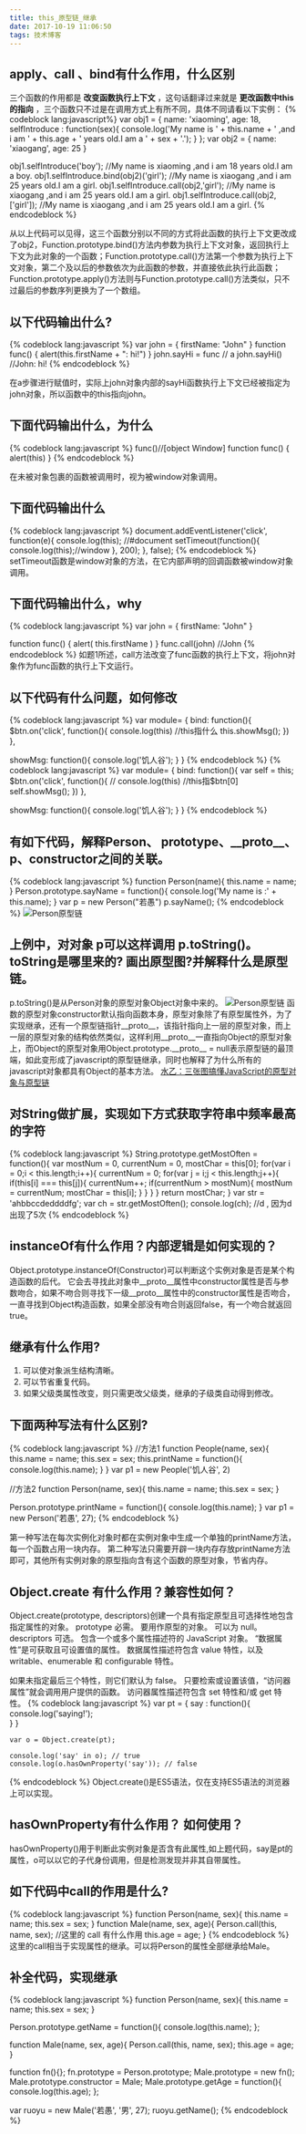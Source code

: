 ```yaml
---
title: this_原型链_继承
date: 2017-10-19 11:06:50
tags: 技术博客
---
```

## apply、call 、bind有什么作用，什么区别
三个函数的作用都是 **改变函数执行上下文** ，这句话翻译过来就是 **更改函数中this的指向** ，三个函数只不过是在调用方式上有所不同，具体不同请看以下实例：
{% codeblock lang:javascript%}
var obj1 = {
  name: 'xiaoming',
  age: 18,
  selfIntroduce : function(sex){
    console.log('My name is ' + this.name + ' ,and i am ' + this.age + ' years old.I am a ' + sex + '.');
  }
};
var obj2 = {
  name: 'xiaogang',
  age: 25
}

obj1.selfIntroduce('boy'); //My name is xiaoming ,and i am 18 years old.I am a boy.
obj1.selfIntroduce.bind(obj2)('girl'); //My name is xiaogang ,and i am 25 years old.I am a girl.
obj1.selfIntroduce.call(obj2,'girl'); //My name is xiaogang ,and i am 25 years old.I am a girl.
obj1.selfIntroduce.call(obj2,['girl']); //My name is xiaogang ,and i am 25 years old.I am a girl.
{% endcodeblock %}

从以上代码可以见得，这三个函数分别以不同的方式将此函数的执行上下文更改成了obj2，Function.prototype.bind()方法内参数为执行上下文对象，返回执行上下文为此对象的一个函数；Function.prototype.call()方法第一个参数为执行上下文对象，第二个及以后的参数依次为此函数的参数，并直接依此执行此函数；Function.prototype.apply()方法则与Function.prototype.call()方法类似，只不过最后的参数序列更换为了一个数组。

## 以下代码输出什么?
{% codeblock lang:javascript %}
var john = {
  firstName: "John"
}
function func() {
  alert(this.firstName + ": hi!")
}
john.sayHi = func // a
john.sayHi() //John: hi!
{% endcodeblock %}

在a步骤进行赋值时，实际上john对象内部的sayHi函数执行上下文已经被指定为john对象，所以函数中的this指向john。
## 下面代码输出什么，为什么
{% codeblock lang:javascript %}
func()//[object Window]
function func() {
  alert(this)
}
{% endcodeblock %}

在未被对象包裹的函数被调用时，视为被window对象调用。
## 下面代码输出什么
{% codeblock lang:javascript %}
document.addEventListener('click', function(e){
    console.log(this); //#document
    setTimeout(function(){
        console.log(this);//window
    }, 200);
}, false);
{% endcodeblock %}
setTimeout函数是window对象的方法，在它内部声明的回调函数被window对象调用。
## 下面代码输出什么，why
{% codeblock lang:javascript %}
var john = {
  firstName: "John"
}

function func() {
  alert( this.firstName )
}
func.call(john) //John
{% endcodeblock %}
如题1所述，call方法改变了func函数的执行上下文，将john对象作为func函数的执行上下文运行。
## 以下代码有什么问题，如何修改
{% codeblock lang:javascript %}
var module= {
  bind: function(){
    $btn.on('click', function(){
      console.log(this) //this指什么
      this.showMsg();
    })
  },

  showMsg: function(){
    console.log('饥人谷');
  }
}
{% endcodeblock %}
{% codeblock lang:javascript %}
var module= {
  bind: function(){
    var self = this;
    $btn.on('click', function(){
//      console.log(this) //this指$btn[0]
      self.showMsg();
    })
  },

  showMsg: function(){
    console.log('饥人谷');
  }
}
{% endcodeblock %}
## 有如下代码，解释Person、 prototype、\_\_proto\_\_、p、constructor之间的关联。
{% codeblock lang:javascript %}
function Person(name){
    this.name = name;
}
Person.prototype.sayName = function(){
    console.log('My name is :' + this.name);
}
var p = new Person("若愚")
p.sayName();
{% endcodeblock %}
![Person原型链](https://static.zain.red/10.19/1.jpg)
## 上例中，对对象 p可以这样调用 p.toString()。toString是哪里来的? 画出原型图?并解释什么是原型链。
p.toString()是从Person对象的原型对象Object对象中来的。
![Person原型链](https://static.zain.red/10.19/2.jpg)
函数的原型对象constructor默认指向函数本身，原型对象除了有原型属性外，为了实现继承，还有一个原型链指针__proto__，该指针指向上一层的原型对象，而上一层的原型对象的结构依然类似，这样利用__proto__一直指向Object的原型对象上，而Object的原型对象用Object.prototype.\_\_proto\_\_ = null表示原型链的最顶端，如此变形成了javascript的原型链继承，同时也解释了为什么所有的javascript对象都具有Object的基本方法。
[水乙：三张图搞懂JavaScript的原型对象与原型链](http://www.cnblogs.com/shuiyi/p/5305435.html)
## 对String做扩展，实现如下方式获取字符串中频率最高的字符
{% codeblock lang:javascript %}
String.prototype.getMostOften = function(){
  var mostNum = 0, currentNum = 0, mostChar = this[0];
  for(var i = 0;i < this.length;i++){
    currentNum = 0;
    for(var j = i;j < this.length;j++){
      if(this[i] === this[j]){
        currentNum++;
        if(currentNum > mostNum){
          mostNum = currentNum;
          mostChar = this[i];
        }
      }
    }
  }
  return mostChar;
}
var str = 'ahbbccdeddddfg';
var ch = str.getMostOften();
console.log(ch); //d , 因为d 出现了5次
{% endcodeblock %}
## instanceOf有什么作用？内部逻辑是如何实现的？
Object.prototype.instanceOf(Constructor)可以判断这个实例对象是否是某个构造函数的后代。
它会去寻找此对象中\_\_proto\_\_属性中constructor属性是否与参数吻合，如果不吻合则寻找下一级\_\_proto\_\_属性中的constructor属性是否吻合，一直寻找到Object构造函数，如果全部没有吻合则返回false，有一个吻合就返回true。
## 继承有什么作用?

1. 可以使对象派生结构清晰。
2. 可以节省重复代码。
3. 如果父级类属性改变，则只需更改父级类，继承的子级类自动得到修改。

## 下面两种写法有什么区别?
{% codeblock lang:javascript %}
//方法1
function People(name, sex){
    this.name = name;
    this.sex = sex;
    this.printName = function(){
        console.log(this.name);
    }
}
var p1 = new People('饥人谷', 2)

//方法2
function Person(name, sex){
    this.name = name;
    this.sex = sex;
}

Person.prototype.printName = function(){
    console.log(this.name);
}
var p1 = new Person('若愚', 27);
{% endcodeblock %}

第一种写法在每次实例化对象时都在实例对象中生成一个单独的printName方法，每一个函数占用一块内存。
第二种写法只需要开辟一块内存存放printName方法即可，其他所有实例对象的原型指向含有这个函数的原型对象，节省内存。

## Object.create 有什么作用？兼容性如何？
Object.create(prototype, descriptors)创建一个具有指定原型且可选择性地包含指定属性的对象。
prototype 必需。  要用作原型的对象。 可以为 null。
descriptors 可选。 包含一个或多个属性描述符的 JavaScript 对象。
“数据属性”是可获取且可设置值的属性。 数据属性描述符包含 value 特性，以及 writable、enumerable 和 configurable 特性。

如果未指定最后三个特性，则它们默认为 false。 只要检索或设置该值，“访问器属性”就会调用用户提供的函数。 访问器属性描述符包含 set 特性和/或 get 特性。
{% codeblock lang:javascript %}
var pt = {
        say : function(){
            console.log('saying!');    
        }
    }

    var o = Object.create(pt);

    console.log('say' in o); // true
    console.log(o.hasOwnProperty('say')); // false
{% endcodeblock %}
Object.create()是ES5语法，仅在支持ES5语法的浏览器上可以实现。
## hasOwnProperty有什么作用？ 如何使用？
hasOwnProperty()用于判断此实例对象是否含有此属性,如上题代码，say是pt的属性，o可以以它的子代身份调用，但是检测发现并非其自带属性。
## 如下代码中call的作用是什么?
{% codeblock lang:javascript %}
function Person(name, sex){
    this.name = name;
    this.sex = sex;
}
function Male(name, sex, age){
    Person.call(this, name, sex);    //这里的 call 有什么作用
    this.age = age;
}
{% endcodeblock %}
这里的call相当于实现属性的继承。可以将Person的属性全部继承给Male。
## 补全代码，实现继承
{% codeblock lang:javascript %}
function Person(name, sex){
    this.name = name;
    this.sex = sex;
}

Person.prototype.getName = function(){
    console.log(this.name);
};    

function Male(name, sex, age){
   Person.call(this, name, sex);
   this.age = age;
}

function fn(){};
fn.prototype = Person.prototype;
Male.prototype = new fn();
Male.prototype.constructor = Male;
Male.prototype.getAge = function(){
    console.log(this.age);
};

var ruoyu = new Male('若愚', '男', 27);
ruoyu.getName();
{% endcodeblock %}
 
